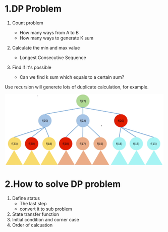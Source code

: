 # 1.DP Problem
1. Count problem
	* How many ways from A to B
	* How many ways to generate K sum

2. Calculate the min and max value
	* Longest Consecutive Sequence

3. Find if it's possible
	* Can we find k sum which equals to a certain sum?

Use recursion will generete lots of duplicate calculation, for example.

![alt text](https://github.com/RagingPsyduck/Data-Structures-and-Algorithms-in-Java/blob/master/Memorized%20Search%20and%20DP%20/recursionexample.png)

# 2.How to solve DP problem
1. Define status
	* The last step
	* convert it to sub problem
2. State transfer function
3. Initial condition and corner case
4. Order of calcuation



